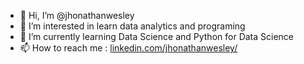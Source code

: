 - 👋 Hi, I’m @jhonathanwesley
- 👀 I’m interested in learn data analytics and programing
- 🌱 I’m currently learning Data Science and Python for Data Science
- 📫 How to reach me : [linkedin.com/jhonathanwesley/](https://linkedin.com/in/jhonathanwesley/)

<!---
Sr-Stamina/Sr-Stamina is a ✨ special ✨ repository because its `README.md` (this file) appears on your GitHub profile.
You can click the Preview link to take a look at your changes.
--->
